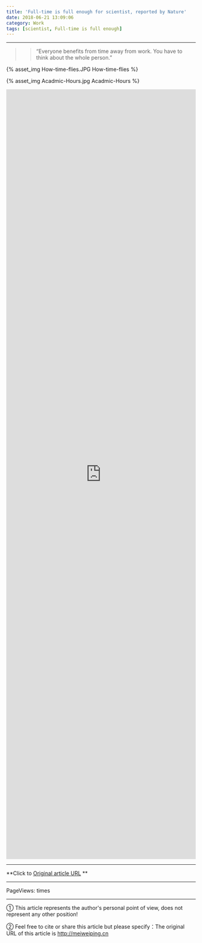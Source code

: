 ```yaml
---
title: 'Full-time is full enough for scientist, reported by Nature'
date: 2018-06-21 13:09:06
category: Work
tags: [scientist, Full-time is full enough]
---
```


---

>> “Everyone benefits from time away from work. You have to think about the whole person.”


{% asset_img How-time-flies.JPG How-time-flies %}

<!-- more -->


{% asset_img Acadmic-Hours.jpg Acadmic-Hours %}


<!-- more -->


<iframe src="https://www.nature.com/naturejobs/science/articles/10.1038/nj7656-175a" width=100% height="2048" frameborder="0"  webkitallowfullscreen mozallowfullscreen allowfullscreen></iframe>


---

**Click to [Original article URL](https://www.nature.com/naturejobs/2017/170601/pdf/nj7656-175a.pdf) **









---

<span id="busuanzi_container_page_pv">
PageViews: <span id="busuanzi_value_page_pv"></span> times
</span>

---

① This article represents the author's personal point of view, does not represent any other position!

② Feel free to cite or share this article but please specify：The original URL of this article is http://meiweiping.cn
